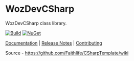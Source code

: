 # WozDevCSharp

WozDevCSharp class library.

[![Build](https://github.com/Faithlife/csharp-tester/workflows/Build/badge.svg)](https://github.com/Faithlife/csharp-tester/actions?query=workflow%3ABuild) [![NuGet](https://img.shields.io/nuget/v/WozDevCSharp.svg)](https://www.nuget.org/packages/WozDevCSharp)

[Documentation](https://faithlife.github.io/csharp-tester/) | [Release Notes](https://github.com/Faithlife/csharp-tester/blob/master/ReleaseNotes.md) | [Contributing](https://github.com/Faithlife/csharp-tester/blob/master/CONTRIBUTING.md)


Source - https://github.com/Faithlife/CSharpTemplate/wiki
